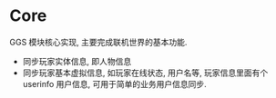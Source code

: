 
# Core

GGS 模块核心实现, 主要完成联机世界的基本功能.

- 同步玩家实体信息, 即人物信息
- 同步玩家基本虚拟信息, 如玩家在线状态, 用户名等, 玩家信息里面有个 userinfo 用户信息, 可用于简单的业务用户信息同步.